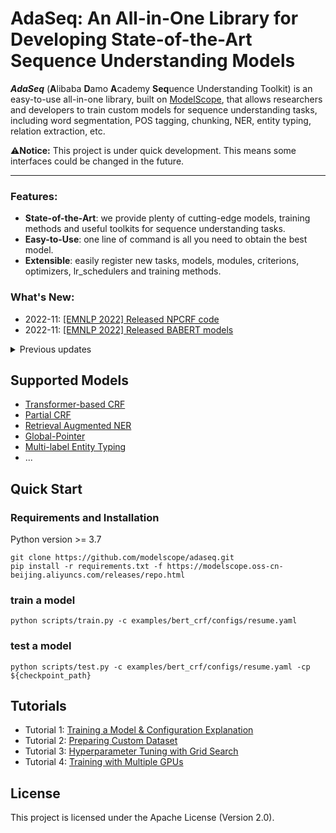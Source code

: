 # AdaSeq: An All-in-One Library for Developing State-of-the-Art Sequence Understanding Models
***AdaSeq*** (**A**libaba **D**amo **A**cademy **Seq**uence Understanding Toolkit) is an easy-to-use all-in-one library, built on [ModelScope](https://modelscope.cn/home), that allows researchers and developers to train custom models for sequence understanding tasks, including word segmentation, POS tagging, chunking, NER, entity typing, relation extraction, etc.

⚠️**Notice:** This project is under quick development. This means some interfaces could be changed in the future.

---

### Features:
- **State-of-the-Art**: we provide plenty of cutting-edge models, training methods and useful toolkits for sequence understanding tasks.
- **Easy-to-Use**: one line of command is all you need to obtain the best model.
- **Extensible**: easily register new tasks, models, modules, criterions, optimizers, lr_schedulers and training methods.

### What's New:
- 2022-11: [[EMNLP 2022] Released NPCRF code](./examples/NPCRF)
- 2022-11: [[EMNLP 2022] Released BABERT models](./examples/babert)

<details>
<summary>Previous updates</summary>
</details>

## Supported Models
- [Transformer-based CRF](./examples/bert_crf)
- [Partial CRF](./examples/partial_bert_crf)
- [Retrieval Augmented NER](./examples/RaNER)
- [Global-Pointer](./examples/global_pointer)
- [Multi-label Entity Typing](./examples/entity_typing)
- ...

## Quick Start
### Requirements and Installation
Python version >= 3.7
```
git clone https://github.com/modelscope/adaseq.git
pip install -r requirements.txt -f https://modelscope.oss-cn-beijing.aliyuncs.com/releases/repo.html
```

### train a model
```
python scripts/train.py -c examples/bert_crf/configs/resume.yaml
```

### test a model
```
python scripts/test.py -c examples/bert_crf/configs/resume.yaml -cp ${checkpoint_path}
```

## Tutorials
- Tutorial 1: [Training a Model & Configuration Explanation](./docs/tutorials/training_a_model.md)
- Tutorial 2: [Preparing Custom Dataset](./docs/tutorials/preparing_custom_dataset.md)
- Tutorial 3: [Hyperparameter Tuning with Grid Search](./docs/tutorials/hyperparameter_tuning_with_grid_search.md)
- Tutorial 4: [Training with Multiple GPUs](./docs/tutorials/training_with_multiple_gpus.md)

## License
This project is licensed under the Apache License (Version 2.0).
